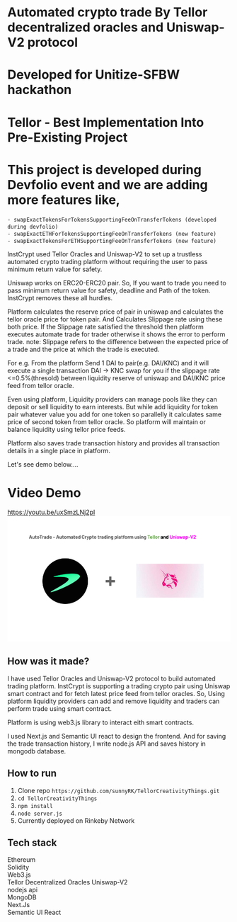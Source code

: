 # Automated crypto trade By Tellor decentralized oracles and Uniswap-V2 protocol
# Developed for Unitize-SFBW hackathon 
# Tellor - Best Implementation Into Pre-Existing Project 

# This project is developed during Devfolio event and we are adding more features like,
    - swapExactTokensForTokensSupportingFeeOnTransferTokens (developed during devfolio)
    - swapExactETHForTokensSupportingFeeOnTransferTokens (new feature)
    - swapExactTokensForETHSupportingFeeOnTransferTokens (new feature)

InstCrypt used Tellor Oracles and Uniswap-V2 to set up a trustless automated crypto trading platform without requiring the user to pass minimum return value for safety.

Uniswap works on ERC20-ERC20 pair. So, If you want to trade you need to pass minimum return value for safety, deadline and Path of the token. InstCrypt removes these all hurdles.

Platform calculates the reserve price of pair in uniswap and calculates the tellor oracle price for token pair. And Calculates Slippage rate using these both price. If the Slippage rate satisfied the threshold then platform executes automate trade for trader otherwise it shows the error to perform trade.
note: Slippage refers to the difference between the expected price of a trade and the price at which the trade is executed.

For e.g. From the platform Send 1 DAI to pair(e.g. DAI/KNC) and it will execute a single transaction DAI -> KNC swap for you if the slippage rate <=0.5%(thresold) between liquidity reserve of uniswap and DAI/KNC price feed from tellor oracle.

Even using platform, Liquidity providers can manage pools like they can deposit or sell liquidity to earn interests. But while add liquidity for token pair whatever value you add for one token so parallelly it calculates same price of second token from tellor oracle. So platform will maintain or balance liquidity using tellor price feeds.
 
Platform also saves trade transaction history and provides all transaction details in a single place in platform.

Let's see demo below....

# Video Demo

https://youtu.be/uxSmzLNj2pI  
[![tellor+uniswap](tellorUniswap.png)](https://youtu.be/uxSmzLNj2pI "AutoTrade")

## How was it made?

I have used Tellor Oracles and Uniswap-V2 protocol to build automated trading platform. InstCrypt is supporting a trading crypto pair using Uniswap smart contract and for fetch latest price feed from tellor oracles. So, Using platform liquidity providers can add and remove liquidity and traders can perform trade using smart contract. 

Platform is using web3.js library to interact eith smart contracts. 

I used Next.js and Semantic UI react to design the frontend. And for saving the trade transaction history, I write node.js API and saves history in mongodb database.

## How to run

1. Clone repo `https://github.com/sunnyRK/TellorCreativityThings.git`
2. `cd TellorCreativityThings`
2. `npm install`
3. `node server.js`
4. Currently deployed on Rinkeby Network

## Tech stack

Ethereum   
Solidity   
Web3.js  
Tellor Decentralized Oracles 
Uniswap-V2  
nodejs api  
MongoDB  
Next.Js  
Semantic UI React




